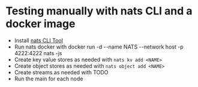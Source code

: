 # Testing manually with nats CLI and a docker image

- Install [nats CLI Tool](https://docs.nats.io/nats-concepts/what-is-nats/walkthrough_setup)
- Run nats docker with docker run -d --name NATS --network host -p 4222:4222 nats -js
- Create key value stores as needed with `nats kv add <NAME>`
- Create object stores as needed with `nats object add <NAME>`
- Create streams as needed with TODO
- Run the main for each node 
